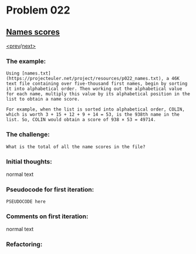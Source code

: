 # Problem 022

## [Names scores](https://projecteuler.net/problem=22)

[<prev](./../DIR021_amicable_numbers/README.md)/[next>](./../README.md) 

### The example:
`Using [names.txt](https://projecteuler.net/project/resources/p022_names.txt), a 46K text file containing over five-thousand first names, begin by sorting it into alphabetical order. Then working out the alphabetical value for each name, multiply this value by its alphabetical position in the list to obtain a name score.`

`For example, when the list is sorted into alphabetical order, COLIN, which is worth 3 + 15 + 12 + 9 + 14 = 53, is the 938th name in the list. So, COLIN would obtain a score of 938 × 53 = 49714.`

### The challenge:
`What is the total of all the name scores in the file?`

### Initial thoughts:
normal text

### Pseudocode for first iteration:
```
PSEUDOCODE here
```

### Comments on first iteration:
normal text

### Refactoring:
